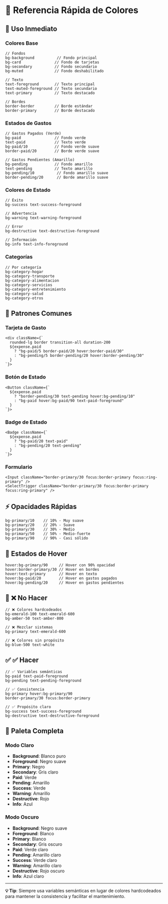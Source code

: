 # 🎨 Referencia Rápida de Colores

## 🚀 Uso Inmediato

### Colores Base
```tsx
// Fondos
bg-background          // Fondo principal
bg-card               // Fondo de tarjetas
bg-secondary          // Fondo secundario
bg-muted              // Fondo deshabilitado

// Texto
text-foreground       // Texto principal
text-muted-foreground // Texto secundario
text-primary          // Texto destacado

// Bordes
border-border         // Borde estándar
border-primary        // Borde destacado
```

### Estados de Gastos
```tsx
// Gastos Pagados (Verde)
bg-paid               // Fondo verde
text-paid             // Texto verde
bg-paid/10            // Fondo verde suave
border-paid/20        // Borde verde suave

// Gastos Pendientes (Amarillo)
bg-pending            // Fondo amarillo
text-pending          // Texto amarillo
bg-pending/10          // Fondo amarillo suave
border-pending/20      // Borde amarillo suave
```

### Colores de Estado
```tsx
// Éxito
bg-success text-success-foreground

// Advertencia
bg-warning text-warning-foreground

// Error
bg-destructive text-destructive-foreground

// Información
bg-info text-info-foreground
```

### Categorías
```tsx
// Por categoría
bg-category-hogar
bg-category-transporte
bg-category-alimentacion
bg-category-servicios
bg-category-entretenimiento
bg-category-salud
bg-category-otros
```

## 🎯 Patrones Comunes

### Tarjeta de Gasto
```tsx
<div className={`
  rounded-lg border transition-all duration-200
  ${expense.paid 
    ? "bg-paid/5 border-paid/20 hover:border-paid/30" 
    : "bg-pending/5 border-pending/20 hover:border-pending/30"
  }
`}>
```

### Botón de Estado
```tsx
<Button className={`
  ${expense.paid 
    ? "border-pending/30 text-pending hover:bg-pending/10" 
    : "bg-paid hover:bg-paid/90 text-paid-foreground"
  }
`}>
```

### Badge de Estado
```tsx
<Badge className={`
  ${expense.paid 
    ? "bg-paid/20 text-paid" 
    : "bg-pending/20 text-pending"
  }
`}>
```

### Formulario
```tsx
<Input className="border-primary/30 focus:border-primary focus:ring-primary" />
<SelectTrigger className="border-primary/30 focus:border-primary focus:ring-primary" />
```

## ⚡ Opacidades Rápidas

```tsx
bg-primary/10    // 10% - Muy suave
bg-primary/20    // 20% - Suave
bg-primary/30    // 30% - Medio
bg-primary/50    // 50% - Medio-fuerte
bg-primary/90    // 90% - Casi sólido
```

## 🔄 Estados de Hover

```tsx
hover:bg-primary/90     // Hover con 90% opacidad
hover:border-primary/30 // Hover en bordes
hover:text-primary      // Hover en texto
hover:bg-paid/20        // Hover en gastos pagados
hover:bg-pending/20     // Hover en gastos pendientes
```

## 🚫 ❌ No Hacer

```tsx
// ❌ Colores hardcodeados
bg-emerald-100 text-emerald-600
bg-amber-50 text-amber-800

// ❌ Mezclar sistemas
bg-primary text-emerald-600

// ❌ Colores sin propósito
bg-blue-500 text-white
```

## ✅ ✅ Hacer

```tsx
// ✅ Variables semánticas
bg-paid text-paid-foreground
bg-pending text-pending-foreground

// ✅ Consistencia
bg-primary hover:bg-primary/90
border-primary/30 focus:border-primary

// ✅ Propósito claro
bg-success text-success-foreground
bg-destructive text-destructive-foreground
```

## 🎨 Paleta Completa

### Modo Claro
- **Background**: Blanco puro
- **Foreground**: Negro suave
- **Primary**: Negro
- **Secondary**: Gris claro
- **Paid**: Verde
- **Pending**: Amarillo
- **Success**: Verde
- **Warning**: Amarillo
- **Destructive**: Rojo
- **Info**: Azul

### Modo Oscuro
- **Background**: Negro suave
- **Foreground**: Blanco
- **Primary**: Blanco
- **Secondary**: Gris oscuro
- **Paid**: Verde claro
- **Pending**: Amarillo claro
- **Success**: Verde claro
- **Warning**: Amarillo claro
- **Destructive**: Rojo oscuro
- **Info**: Azul claro

---

**💡 Tip**: Siempre usa variables semánticas en lugar de colores hardcodeados para mantener la consistencia y facilitar el mantenimiento.
